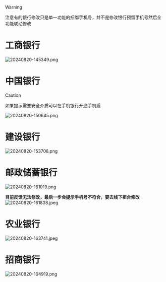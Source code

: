 > [!WARNING]
> 注意有的银行修改只是单一功能的捆绑手机号，并不是修改银行预留手机号然后全功能联动修改

# 工商银行
![20240820-145349.png](https://lee-img.pages.dev/v2/0a6dc3f0ce733862609a9.png)

# 中国银行
> [!CAUTION]
> 如果提示需要安全介质可以在手机银行开通手机盾


![20240820-150645.png](https://lee-img.pages.dev/v2/8618cb06bf2be854792c1.png)

# 建设银行
![20240820-153708.png](https://lee-img.pages.dev/v2/f3dd13fb6b45fb34f03ca.png)

# 邮政储蓄银行
![20240820-161019.png](https://lee-img.pages.dev/v2/d1b467fe34267c74ef618.png)


**目前反馈无法修改，最后一步会提示手机号不符合，要去线下柜台修改**
![20240820-161838.jpeg](https://lee-img.pages.dev/v2/3aee536d92ffb941c1487.jpg)


# 农业银行
![20240820-163741.jpeg](https://lee-img.pages.dev/v2/c7ff8c223a6d425538792.jpg)

# 招商银行
![20240820-164919.png](https://lee-img.pages.dev/v2/16d640bd9d28372dd0773.png)